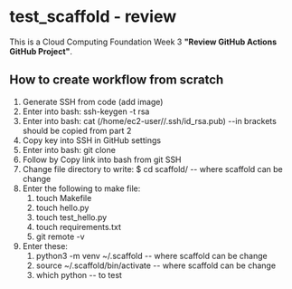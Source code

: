 # test_scaffold - review
This is a Cloud Computing Foundation Week 3 **"Review GitHub Actions GitHub Project"**.


## How to create workflow from scratch
1. Generate SSH from code (add image)
2. Enter into bash: ssh-keygen -t rsa
3. Enter into bash: cat (/home/ec2-user//.ssh/id_rsa.pub) --in brackets should be copied from part 2
4. Copy key into SSH in GitHub settings
5. Enter into bash: git clone
6. Follow by Copy link into bash from git SSH 
7. Change file directory to write: $ cd scaffold/ -- where scaffold can be change
8. Enter the following to make file: 
    1. touch Makefile
    2. touch hello.py
    3. touch test_hello.py
    4. touch requirements.txt
    5. git remote -v
9. Enter these:
    1. python3 -m venv ~/.scaffold      -- where scaffold can be change
    2. source ~/.scaffold/bin/activate  -- where scaffold can be change
    3. which python                     -- to test
